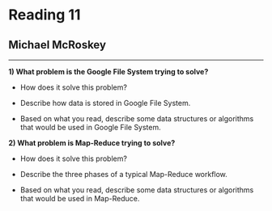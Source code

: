 Reading 11
==========

Michael McRoskey
----------------

---

**1) What problem is the Google File System trying to solve?**

- How does it solve this problem?



- Describe how data is stored in Google File System.



- Based on what you read, describe some data structures or algorithms that would be used in Google File System.



**2) What problem is Map-Reduce trying to solve?**

- How does it solve this problem?



- Describe the three phases of a typical Map-Reduce workflow.



- Based on what you read, describe some data structures or algorithms that would be used in Map-Reduce.

